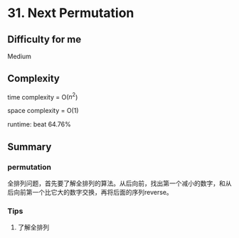 # 31. Next Permutation
## Difficulty for me
Medium

## Complexity
time complexity = O($n^2$)

space complexity = O(1)

runtime: beat 64.76%

## Summary
### permutation

全排列问题，首先要了解全排列的算法。从后向前，找出第一个减小的数字，和从后向前第一个比它大的数字交换，再将后面的序列reverse。

### Tips

1. 了解全排列